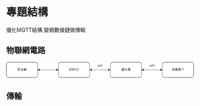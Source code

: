 # 專題結構
優化MQTT結構
變稠數據鏈做傳輸
## 物聯網電路
![image](https://github.com/chyhhwen/thematic-structure/blob/main/img/uno.png?raw=true)
## 傳輸
